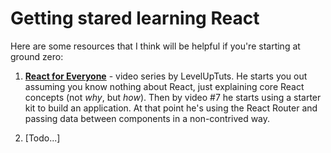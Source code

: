 # Getting stared learning React

Here are some resources that I think will be helpful if you're starting at ground zero:

1. [**React for Everyone**](https://www.youtube.com/playlist?list=PLLnpHn493BHFfs3Uj5tvx17mXk4B4ws4p) - video series by LevelUpTuts.  He starts you out assuming you know nothing about React, just explaining core React concepts (not *why*, but *how*).  Then by video #7 he starts using a starter kit to build an application.  At that point he's using the React Router and passing data between components in a non-contrived way.

2. [Todo...]